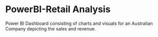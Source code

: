 # PowerBI-Retail Analysis
Power BI Dashboard consisting of charts and visuals for an Australian Company depicting the sales and revenue.

